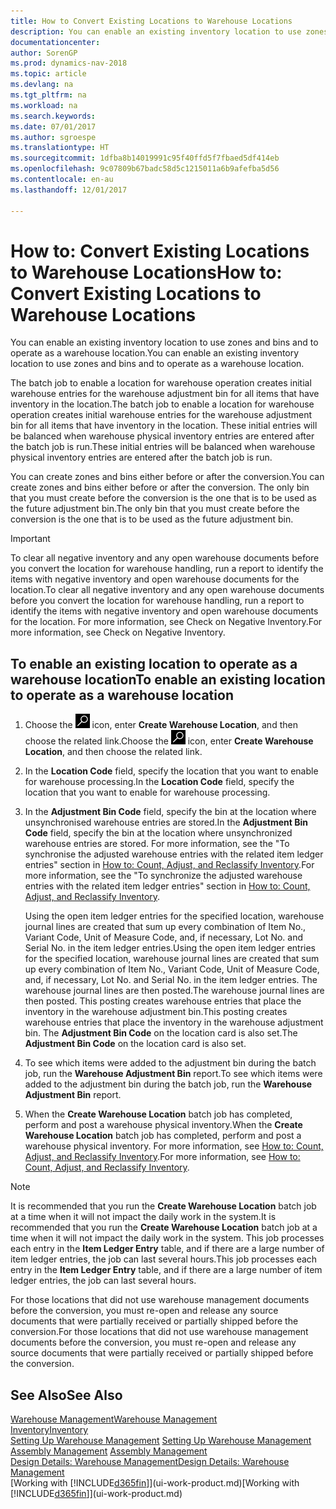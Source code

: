 ```yaml
---
title: How to Convert Existing Locations to Warehouse Locations
description: You can enable an existing inventory location to use zones and bins and to operate as a warehouse location.
documentationcenter: 
author: SorenGP
ms.prod: dynamics-nav-2018
ms.topic: article
ms.devlang: na
ms.tgt_pltfrm: na
ms.workload: na
ms.search.keywords: 
ms.date: 07/01/2017
ms.author: sgroespe
ms.translationtype: HT
ms.sourcegitcommit: 1dfba8b14019991c95f40ffd5f7fbaed5df414eb
ms.openlocfilehash: 9c07809b67badc58d5c1215011a6b9afefba5d56
ms.contentlocale: en-au
ms.lasthandoff: 12/01/2017

---
```

# <a name="how-to-convert-existing-locations-to-warehouse-locations"></a><span data-ttu-id="1275f-103">How to: Convert Existing Locations to Warehouse Locations</span><span class="sxs-lookup"><span data-stu-id="1275f-103">How to: Convert Existing Locations to Warehouse Locations</span></span>
<span data-ttu-id="1275f-104">You can enable an existing inventory location to use zones and bins and to operate as a warehouse location.</span><span class="sxs-lookup"><span data-stu-id="1275f-104">You can enable an existing inventory location to use zones and bins and to operate as a warehouse location.</span></span>  

<span data-ttu-id="1275f-105">The batch job to enable a location for warehouse operation creates initial warehouse entries for the warehouse adjustment bin for all items that have inventory in the location.</span><span class="sxs-lookup"><span data-stu-id="1275f-105">The batch job to enable a location for warehouse operation creates initial warehouse entries for the warehouse adjustment bin for all items that have inventory in the location.</span></span> <span data-ttu-id="1275f-106">These initial entries will be balanced when warehouse physical inventory entries are entered after the batch job is run.</span><span class="sxs-lookup"><span data-stu-id="1275f-106">These initial entries will be balanced when warehouse physical inventory entries are entered after the batch job is run.</span></span>  

<span data-ttu-id="1275f-107">You can create zones and bins either before or after the conversion.</span><span class="sxs-lookup"><span data-stu-id="1275f-107">You can create zones and bins either before or after the conversion.</span></span> <span data-ttu-id="1275f-108">The only bin that you must create before the conversion is the one that is to be used as the future adjustment bin.</span><span class="sxs-lookup"><span data-stu-id="1275f-108">The only bin that you must create before the conversion is the one that is to be used as the future adjustment bin.</span></span>  

> [!IMPORTANT]  
>  <span data-ttu-id="1275f-109">To clear all negative inventory and any open warehouse documents before you convert the location for warehouse handling, run a report to identify the items with negative inventory and open warehouse documents for the location.</span><span class="sxs-lookup"><span data-stu-id="1275f-109">To clear all negative inventory and any open warehouse documents before you convert the location for warehouse handling, run a report to identify the items with negative inventory and open warehouse documents for the location.</span></span> <span data-ttu-id="1275f-110">For more information, see Check on Negative Inventory.</span><span class="sxs-lookup"><span data-stu-id="1275f-110">For more information, see Check on Negative Inventory.</span></span>  

## <a name="to-enable-an-existing-location-to-operate-as-a-warehouse-location"></a><span data-ttu-id="1275f-111">To enable an existing location to operate as a warehouse location</span><span class="sxs-lookup"><span data-stu-id="1275f-111">To enable an existing location to operate as a warehouse location</span></span>  
1.  <span data-ttu-id="1275f-112">Choose the ![Search for Page or Report](media/ui-search/search_small.png "Search for Page or Report icon") icon, enter **Create Warehouse Location**, and then choose the related link.</span><span class="sxs-lookup"><span data-stu-id="1275f-112">Choose the ![Search for Page or Report](media/ui-search/search_small.png "Search for Page or Report icon") icon, enter **Create Warehouse Location**, and then choose the related link.</span></span>  
2.  <span data-ttu-id="1275f-113">In the **Location Code** field, specify the location that you want to enable for warehouse processing.</span><span class="sxs-lookup"><span data-stu-id="1275f-113">In the **Location Code** field, specify the location that you want to enable for warehouse processing.</span></span>  
3.  <span data-ttu-id="1275f-114">In the **Adjustment Bin Code** field, specify the bin at the location where unsynchronised warehouse entries are stored.</span><span class="sxs-lookup"><span data-stu-id="1275f-114">In the **Adjustment Bin Code** field, specify the bin at the location where unsynchronized warehouse entries are stored.</span></span> <span data-ttu-id="1275f-115">For more information, see the "To synchronise the adjusted warehouse entries with the related item ledger entries" section in [How to: Count, Adjust, and Reclassify Inventory](inventory-how-count-adjust-reclassify.md).</span><span class="sxs-lookup"><span data-stu-id="1275f-115">For more information, see the "To synchronize the adjusted warehouse entries with the related item ledger entries" section in [How to: Count, Adjust, and Reclassify Inventory](inventory-how-count-adjust-reclassify.md).</span></span>  

    <span data-ttu-id="1275f-116">Using the open item ledger entries for the specified location, warehouse journal lines are created that sum up every combination of Item No., Variant Code, Unit of Measure Code, and, if necessary, Lot No. and Serial No. in the item ledger entries.</span><span class="sxs-lookup"><span data-stu-id="1275f-116">Using the open item ledger entries for the specified location, warehouse journal lines are created that sum up every combination of Item No., Variant Code, Unit of Measure Code, and, if necessary, Lot No. and Serial No. in the item ledger entries.</span></span> <span data-ttu-id="1275f-117">The warehouse journal lines are then posted.</span><span class="sxs-lookup"><span data-stu-id="1275f-117">The warehouse journal lines are then posted.</span></span> <span data-ttu-id="1275f-118">This posting creates warehouse entries that place the inventory in the warehouse adjustment bin.</span><span class="sxs-lookup"><span data-stu-id="1275f-118">This posting creates warehouse entries that place the inventory in the warehouse adjustment bin.</span></span> <span data-ttu-id="1275f-119">The **Adjustment Bin Code** on the location card is also set.</span><span class="sxs-lookup"><span data-stu-id="1275f-119">The **Adjustment Bin Code** on the location card is also set.</span></span>  

4.  <span data-ttu-id="1275f-120">To see which items were added to the adjustment bin during the batch job, run the **Warehouse Adjustment Bin** report.</span><span class="sxs-lookup"><span data-stu-id="1275f-120">To see which items were added to the adjustment bin during the batch job, run the **Warehouse Adjustment Bin** report.</span></span>  
5.  <span data-ttu-id="1275f-121">When the **Create Warehouse Location** batch job has completed, perform and post a warehouse physical inventory.</span><span class="sxs-lookup"><span data-stu-id="1275f-121">When the **Create Warehouse Location** batch job has completed, perform and post a warehouse physical inventory.</span></span> <span data-ttu-id="1275f-122">For more information, see [How to: Count, Adjust, and Reclassify Inventory](inventory-how-count-adjust-reclassify.md).</span><span class="sxs-lookup"><span data-stu-id="1275f-122">For more information, see [How to: Count, Adjust, and Reclassify Inventory](inventory-how-count-adjust-reclassify.md).</span></span>  

> [!NOTE]  
>  <span data-ttu-id="1275f-123">It is recommended that you run the **Create Warehouse Location** batch job at a time when it will not impact the daily work in the system.</span><span class="sxs-lookup"><span data-stu-id="1275f-123">It is recommended that you run the **Create Warehouse Location** batch job at a time when it will not impact the daily work in the system.</span></span> <span data-ttu-id="1275f-124">This job processes each entry in the **Item Ledger Entry** table, and if there are a large number of item ledger entries, the job can last several hours.</span><span class="sxs-lookup"><span data-stu-id="1275f-124">This job processes each entry in the **Item Ledger Entry** table, and if there are a large number of item ledger entries, the job can last several hours.</span></span>  

 <span data-ttu-id="1275f-125">For those locations that did not use warehouse management documents before the conversion, you must re-open and release any source documents that were partially received or partially shipped before the conversion.</span><span class="sxs-lookup"><span data-stu-id="1275f-125">For those locations that did not use warehouse management documents before the conversion, you must re-open and release any source documents that were partially received or partially shipped before the conversion.</span></span>  

## <a name="see-also"></a><span data-ttu-id="1275f-126">See Also</span><span class="sxs-lookup"><span data-stu-id="1275f-126">See Also</span></span>  
[<span data-ttu-id="1275f-127">Warehouse Management</span><span class="sxs-lookup"><span data-stu-id="1275f-127">Warehouse Management</span></span>](warehouse-manage-warehouse.md)  
[<span data-ttu-id="1275f-128">Inventory</span><span class="sxs-lookup"><span data-stu-id="1275f-128">Inventory</span></span>](inventory-manage-inventory.md)  
<span data-ttu-id="1275f-129">[Setting Up Warehouse Management](warehouse-setup-warehouse.md)   </span><span class="sxs-lookup"><span data-stu-id="1275f-129">[Setting Up Warehouse Management](warehouse-setup-warehouse.md)   </span></span>  
<span data-ttu-id="1275f-130">[Assembly Management](assembly-assemble-items.md)  </span><span class="sxs-lookup"><span data-stu-id="1275f-130">[Assembly Management](assembly-assemble-items.md)  </span></span>  
[<span data-ttu-id="1275f-131">Design Details: Warehouse Management</span><span class="sxs-lookup"><span data-stu-id="1275f-131">Design Details: Warehouse Management</span></span>](design-details-warehouse-management.md)  
<span data-ttu-id="1275f-132">[Working with [!INCLUDE[d365fin](includes/d365fin_md.md)]](ui-work-product.md)</span><span class="sxs-lookup"><span data-stu-id="1275f-132">[Working with [!INCLUDE[d365fin](includes/d365fin_md.md)]](ui-work-product.md)</span></span>

